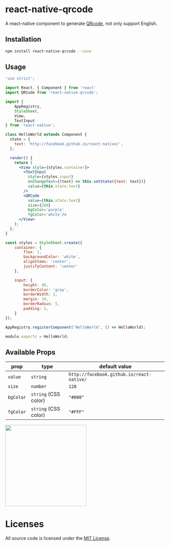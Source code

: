 # react-native-qrcode
A react-native component to generate [QRcode](http://en.wikipedia.org/wiki/QR_code), not only support English.

## Installation
```sh
npm install react-native-qrcode --save
```
## Usage
```jsx
'use strict';

import React, { Component } from 'react'
import QRCode from 'react-native-qrcode';

import {
    AppRegistry,
    StyleSheet,
    View,
    TextInput
} from 'react-native';

class HelloWorld extends Component {
  state = {
    text: 'http://facebook.github.io/react-native/',
  };

  render() {
    return (
      <View style={styles.container}>
        <TextInput
          style={styles.input}
          onChangeText={(text) => this.setState({text: text})}
          value={this.state.text}
        />
        <QRCode
          value={this.state.text}
          size={200}
          bgColor='purple'
          fgColor='white'/>
      </View>
    );
  };
}

const styles = StyleSheet.create({
    container: {
        flex: 1,
        backgroundColor: 'white',
        alignItems: 'center',
        justifyContent: 'center'
    },

    input: {
        height: 40,
        borderColor: 'gray',
        borderWidth: 1,
        margin: 10,
        borderRadius: 5,
        padding: 5,
    }
});

AppRegistry.registerComponent('HelloWorld', () => HelloWorld);

module.exports = HelloWorld;
```
## Available Props

prop      | type                 | default value
----------|----------------------|--------------
`value`   | `string`             | `http://facebook.github.io/react-native/`
`size`    | `number`             | `128`
`bgColor` | `string` (CSS color) | `"#000"`
`fgColor` | `string` (CSS color) | `"#FFF"`

<img src='qrcode.png' height = '256' width = '256'/>

# Licenses

All source code is licensed under the [MIT License](https://github.com/cssivision/react-native-qrcode/blob/master/LICENSE).